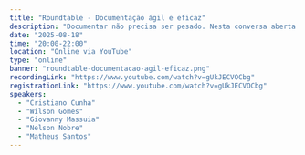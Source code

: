 ```yaml
---
title: "Roundtable - Documentação ágil e eficaz"
description: "Documentar não precisa ser pesado. Nesta conversa aberta vamos partilhar experiências, práticas e ferramentas para criar documentação simples, prática e útil no dia a dia da equipa. O suficiente, no momento certo"
date: "2025-08-18"
time: "20:00-22:00"
location: "Online via YouTube"
type: "online"
banner: "roundtable-documentacao-agil-eficaz.png"
recordingLink: "https://www.youtube.com/watch?v=gUkJECVOCbg"
registrationLink: "https://www.youtube.com/watch?v=gUkJECVOCbg"
speakers:
  - "Cristiano Cunha"
  - "Wilson Gomes"
  - "Giovanny Massuia"
  - "Nelson Nobre"
  - "Matheus Santos"
---
```

